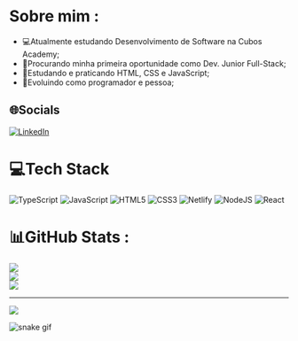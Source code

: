 # Sobre mim :
<ul>
  <li>💻Atualmente estudando Desenvolvimento de Software na Cubos Academy;</li>
  <li>🔎Procurando minha primeira oportunidade como Dev. Junior Full-Stack;</li>
  <li>🌱Estudando e praticando HTML, CSS e JavaScript;</li>
  <li>🚀Evoluindo como programador e pessoa;</li>
</ul>

## 🌐Socials
[![LinkedIn](https://img.shields.io/badge/LinkedIn-%230077B5.svg?logo=linkedin&logoColor=white)](https://linkedin.com/in/lucas-oliveira-5b8a5532) 

# 💻Tech Stack
![TypeScript](https://img.shields.io/badge/typescript-%23007ACC.svg?style=flat&logo=typescript&logoColor=white) ![JavaScript](https://img.shields.io/badge/javascript-%23323330.svg?style=flat&logo=javascript&logoColor=%23F7DF1E) ![HTML5](https://img.shields.io/badge/html5-%23E34F26.svg?style=flat&logo=html5&logoColor=white) ![CSS3](https://img.shields.io/badge/css3-%231572B6.svg?style=flat&logo=css3&logoColor=white) ![Netlify](https://img.shields.io/badge/netlify-%23000000.svg?style=flat&logo=netlify&logoColor=#00C7B7) ![NodeJS](https://img.shields.io/badge/node.js-6DA55F?style=flat&logo=node.js&logoColor=white) ![React](https://img.shields.io/badge/react-%2320232a.svg?style=flat&logo=react&logoColor=%2361DAFB)

# 📊GitHub Stats :
![](https://github-readme-stats.vercel.app/api?username=LucasOliveria&theme=chartreuse-dark&hide_border=false&include_all_commits=false&count_private=true)<br/>
![](https://github-readme-streak-stats.herokuapp.com/?user=LucasOliveria&theme=chartreuse-dark&hide_border=false)<br/>
![](https://github-readme-stats.vercel.app/api/top-langs/?username=LucasOliveria&theme=chartreuse-dark&hide_border=false&include_all_commits=false&count_private=true&layout=compact)

---
[![](https://visitcount.itsvg.in/api?id=LucasOliveria&icon=0&color=12)](https://visitcount.itsvg.in)


![snake gif](https://github.com/LucasOliveria/LucasOliveria/blob/output/github-contribution-grid-snake.svg)
